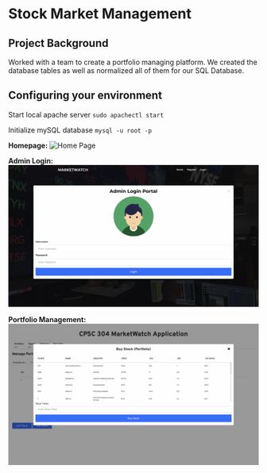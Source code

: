 # Stock Market Management

## Project Background
Worked with a team to create a portfolio managing platform. We created the database tables as well as normalized all of them for our SQL Database. 

## Configuring your environment
Start local apache server
`sudo apachectl start`

Initialize mySQL database
`mysql -u root -p`

**Homepage:**
![Home Page](/demo/HomePage.png)

**Admin Login:**
![Home Page](/demo/Manager_Login.png)

**Portfolio Management:**
![Home Page](/demo/AdminBuyStock.png)
